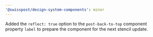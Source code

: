 ```yaml
---
'@swisspost/design-system-components': minor
---
```


Added the `reflect: true` option to the `post-back-to-top` component property `label` to prepare the component for the next stencil update.
